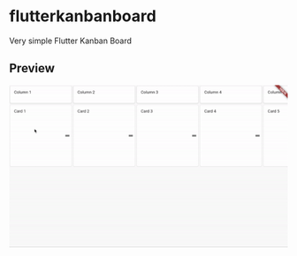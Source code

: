 # flutterkanbanboard

Very simple Flutter Kanban Board

## Preview

<p align="center">
  <img src="https://github.com/moosenahmad/FlutterKanban/blob/master/assets/flutterkanban.gif?raw=true" width="600" title="Flutter Kanban Preview">
</p>